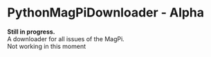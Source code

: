 # PythonMagPiDownloader - Alpha
<b>Still in progress.</b><br />
A downloader for all issues of the MagPi.<br />
Not working in this moment
